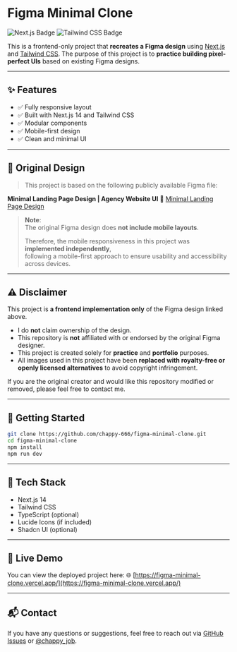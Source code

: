 # Figma Minimal Clone

<div align="left">
  <img src="https://img.shields.io/badge/Next.js-000000?style=for-the-badge&logo=nextdotjs&logoColor=white" alt="Next.js Badge" />
  <img src="https://img.shields.io/badge/Tailwind_CSS-38B2AC?style=for-the-badge&logo=tailwind-css&logoColor=white" alt="Tailwind CSS Badge" />
</div>

This is a frontend-only project that **recreates a Figma design** using [Next.js](https://nextjs.org/) and [Tailwind CSS](https://tailwindcss.com/).
The purpose of this project is to **practice building pixel-perfect UIs** based on existing Figma designs.

---

## ✨ Features

- ✅ Fully responsive layout
- ✅ Built with Next.js 14 and Tailwind CSS
- ✅ Modular components
- ✅ Mobile-first design
- ✅ Clean and minimal UI

---

## 🎨 Original Design

> This project is based on the following publicly available Figma file:

**Minimal Landing Page Design | Agency Website UI**
🔗 [Minimal Landing Page Design](https://www.figma.com/community/file/1222060007934600841)

> **Note**:  
> The original Figma design does **not include mobile layouts**.
>
> Therefore, the mobile responsiveness in this project was **implemented independently**,  
> following a mobile-first approach to ensure usability and accessibility across devices.

---

## ⚠️ Disclaimer

This project is **a frontend implementation only** of the Figma design linked above.

- I do **not** claim ownership of the design.
- This repository is **not** affiliated with or endorsed by the original Figma designer.
- This project is created solely for **practice** and **portfolio** purposes.
- All images used in this project have been **replaced with royalty-free or openly licensed alternatives** to avoid copyright infringement.

If you are the original creator and would like this repository modified or removed, please feel free to contact me.

---

## 🚀 Getting Started

```bash
git clone https://github.com/chappy-666/figma-minimal-clone.git
cd figma-minimal-clone
npm install
npm run dev
```

---

## 📁 Tech Stack

- Next.js 14
- Tailwind CSS
- TypeScript (optional)
- Lucide Icons (if included)
- Shadcn UI (optional)

---

## 🔗 Live Demo

You can view the deployed project here:
🌐 [https://figma-minimal-clone.vercel.app/](https://figma-minimal-clone.vercel.app/)

---

## 📬 Contact

If you have any questions or suggestions, feel free to reach out via [GitHub Issues](https://github.com/chappy-666/figma-minimal-clone/issues) or [@chappy_job](https://x.com/chappy_job).

